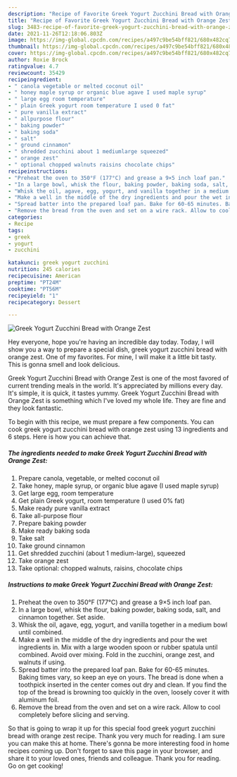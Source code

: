 ```yaml
---
description: "Recipe of Favorite Greek Yogurt Zucchini Bread with Orange Zest"
title: "Recipe of Favorite Greek Yogurt Zucchini Bread with Orange Zest"
slug: 3483-recipe-of-favorite-greek-yogurt-zucchini-bread-with-orange-zest
date: 2021-11-26T12:18:06.803Z
image: https://img-global.cpcdn.com/recipes/a497c9be54bff821/680x482cq70/greek-yogurt-zucchini-bread-with-orange-zest-recipe-main-photo.jpg
thumbnail: https://img-global.cpcdn.com/recipes/a497c9be54bff821/680x482cq70/greek-yogurt-zucchini-bread-with-orange-zest-recipe-main-photo.jpg
cover: https://img-global.cpcdn.com/recipes/a497c9be54bff821/680x482cq70/greek-yogurt-zucchini-bread-with-orange-zest-recipe-main-photo.jpg
author: Roxie Brock
ratingvalue: 4.7
reviewcount: 35429
recipeingredient:
- " canola vegetable or melted coconut oil"
- " honey maple syrup or organic blue agave I used maple syrup"
- " large egg room temperature"
- " plain Greek yogurt room temperature I used 0 fat"
- " pure vanilla extract"
- " allpurpose flour"
- " baking powder"
- " baking soda"
- " salt"
- " ground cinnamon"
- " shredded zucchini about 1 mediumlarge squeezed"
- " orange zest"
- " optional chopped walnuts raisins chocolate chips"
recipeinstructions:
- "Preheat the oven to 350°F (177°C) and grease a 9×5 inch loaf pan."
- "In a large bowl, whisk the flour, baking powder, baking soda, salt, and cinnamon together. Set aside."
- "Whisk the oil, agave, egg, yogurt, and vanilla together in a medium bowl until combined."
- "Make a well in the middle of the dry ingredients and pour the wet ingredients in. Mix with a large wooden spoon or rubber spatula until combined. Avoid over mixing. Fold in the zucchini, orange zest, and walnuts if using."
- "Spread batter into the prepared loaf pan. Bake for 60-65 minutes. Baking times vary, so keep an eye on yours. The bread is done when a toothpick inserted in the center comes out dry and clean. If you find the top of the bread is browning too quickly in the oven, loosely cover it with aluminum foil."
- "Remove the bread from the oven and set on a wire rack. Allow to cool completely before slicing and serving."
categories:
- Recipe
tags:
- greek
- yogurt
- zucchini

katakunci: greek yogurt zucchini 
nutrition: 245 calories
recipecuisine: American
preptime: "PT24M"
cooktime: "PT56M"
recipeyield: "1"
recipecategory: Dessert

---
```



![Greek Yogurt Zucchini Bread with Orange Zest](https://img-global.cpcdn.com/recipes/a497c9be54bff821/680x482cq70/greek-yogurt-zucchini-bread-with-orange-zest-recipe-main-photo.jpg)

Hey everyone, hope you're having an incredible day today. Today, I will show you a way to prepare a special dish, greek yogurt zucchini bread with orange zest. One of my favorites. For mine, I will make it a little bit tasty. This is gonna smell and look delicious.

Greek Yogurt Zucchini Bread with Orange Zest is one of the most favored of current trending meals in the world. It's appreciated by millions every day. It's simple, it is quick, it tastes yummy. Greek Yogurt Zucchini Bread with Orange Zest is something which I've loved my whole life. They are fine and they look fantastic.




To begin with this recipe, we must prepare a few components. You can cook greek yogurt zucchini bread with orange zest using 13 ingredients and 6 steps. Here is how you can achieve that.

<!--inarticleads1-->

##### The ingredients needed to make Greek Yogurt Zucchini Bread with Orange Zest:

1. Prepare  canola, vegetable, or melted coconut oil
1. Take  honey, maple syrup, or organic blue agave (I used maple syrup)
1. Get  large egg, room temperature
1. Get  plain Greek yogurt, room temperature (I used 0% fat)
1. Make ready  pure vanilla extract
1. Take  all-purpose flour
1. Prepare  baking powder
1. Make ready  baking soda
1. Take  salt
1. Take  ground cinnamon
1. Get  shredded zucchini (about 1 medium-large), squeezed
1. Take  orange zest
1. Take  optional: chopped walnuts, raisins, chocolate chips




<!--inarticleads2-->

##### Instructions to make Greek Yogurt Zucchini Bread with Orange Zest:

1. Preheat the oven to 350°F (177°C) and grease a 9×5 inch loaf pan.
1. In a large bowl, whisk the flour, baking powder, baking soda, salt, and cinnamon together. Set aside.
1. Whisk the oil, agave, egg, yogurt, and vanilla together in a medium bowl until combined.
1. Make a well in the middle of the dry ingredients and pour the wet ingredients in. Mix with a large wooden spoon or rubber spatula until combined. Avoid over mixing. Fold in the zucchini, orange zest, and walnuts if using.
1. Spread batter into the prepared loaf pan. Bake for 60-65 minutes. Baking times vary, so keep an eye on yours. The bread is done when a toothpick inserted in the center comes out dry and clean. If you find the top of the bread is browning too quickly in the oven, loosely cover it with aluminum foil.
1. Remove the bread from the oven and set on a wire rack. Allow to cool completely before slicing and serving.




So that is going to wrap it up for this special food greek yogurt zucchini bread with orange zest recipe. Thank you very much for reading. I am sure you can make this at home. There's gonna be more interesting food in home recipes coming up. Don't forget to save this page in your browser, and share it to your loved ones, friends and colleague. Thank you for reading. Go on get cooking!
